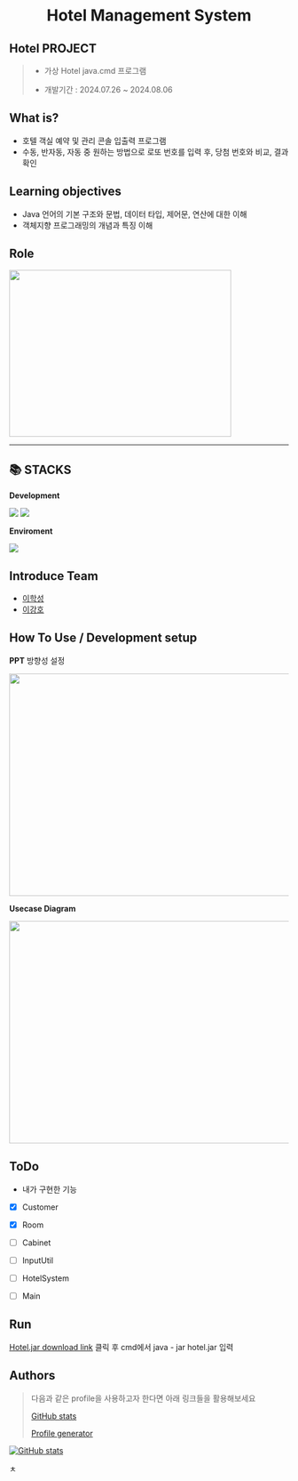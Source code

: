<h1 align="center">

  Hotel Management System 
</h1>
<p align="center">

 
</p>

## Hotel PROJECT
> - 가상 Hotel java.cmd 프로그램  
> 
> - 개발기간 : 2024.07.26 ~ 2024.08.06


## What is? 

- 호텔 객실 예약 및 관리 콘솔 입출력 프로그램 
- 수동, 반자동, 자동 중 원하는 방법으로 로또 번호를 입력 후, 당첨 번호와 비교, 결과확인

## Learning objectives
- Java 언어의 기본 구조와 문법, 데이터 타입, 제어문, 연산에 대한 이해
- 객체지향 프로그래밍의 개념과 특징 이해 

## Role

<img src = "https://github.com/user-attachments/assets/39dd2783-4ab4-4e6a-8d90-ff5b0ff2abd6"   width="400" height="300"/>


---






<div align="left">
  <h2>📚 STACKS</h2>
 
 **Development** 
 
   
  <img src="https://img.shields.io/badge/Eclipse-2C2255?style=for-the-badge&logo=eclipse&logoColor=white">  
  <img src="https://img.shields.io/badge/Java-ED8B00?style=for-the-badge&logo=openjdk&logoColor=white">
  <br>
 
 **Enviroment**

  <img src="https://img.shields.io/badge/git-F05032?style=for-the-badge&logo=git&logoColor=white"> 
 
  
  
</div>

## Introduce Team 
- [이학성](https://github.com/HSLee1013)
- [이강호](https://github.com/LeeKangHo1)




## How To Use / Development setup

**PPT**
 방향성 설정 

 
<img src = "https://github.com/user-attachments/assets/60c3f14a-f174-4af0-a770-285b45d5e00c" width="700" height="400"/>



**Usecase Diagram**


<img src = "https://github.com/user-attachments/assets/9c95d1b2-d665-4bc8-9791-e9bc226fb470" width="700" height="400"/>







## ToDo

- 내가 구현한 기능


*   [x] Customer
*   [x] Room
*   [ ] Cabinet
*   [ ] InputUtil
*   [ ] HotelSystem
*   [ ] Main

    

## Run

[Hotel.jar download link](https://github.com/Seodongchann/HotelManagementSystem/blob/main/hotel.jar) 클릭 후 cmd에서 java - jar hotel.jar 입력


## Authors


> 다음과 같은 profile을 사용하고자 한다면 아래 링크들을 활용해보세요
>
> [GitHub stats](https://github.com/anuraghazra/github-readme-stats)
>
> [Profile generator](https://gprm.itsvg.in/)

[![GitHub stats](https://github-readme-stats.vercel.app/api?username=SYacuCLoud)](https://github.com/SYacuCLoud)




ㅊ
